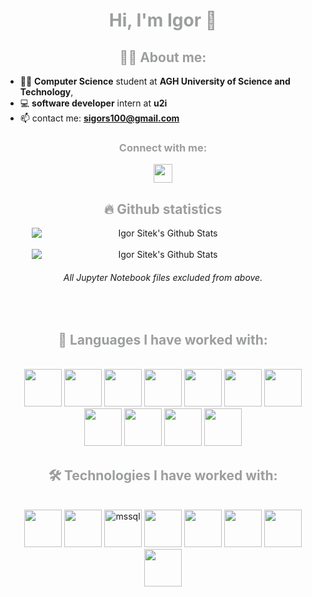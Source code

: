 <h1 align="center" style="color: #9b9e9d">Hi, I'm Igor 👋</h1>

<h2 align="center" style="color: #9b9e9d">👨‍💻 About me:</h2>

- 👨‍🎓 **Computer Science** student at **AGH University of Science and Technology**,
- 💻 **software developer** intern at **u2i**
- 📫 contact me: **sigors100@gmail.com**


<h3 align="center" style="color: #9b9e9d">Connect with me:</h3>
<div align="center">
    <a href="https://linkedin.com/in/igsit/"><img align="center" src="https://raw.githubusercontent.com/rahuldkjain/github-profile-readme-generator/master/src/images/icons/Social/linked-in-alt.svg" alt="" height="30"></a>
</div>

<h2 align="center" style="color: #9b9e9d">🔥 Github statistics</h2>
<div style="margin: 0 auto; width: fit-content" align="center">
  <img style="min-width: 420px;" alt="Igor Sitek's Github Stats" src="https://github-readme-stats.vercel.app/api?username=IgSit&count_private=true&show_icons=true&theme=dark&hide_border=true&text_color=e7e7e8&title_color=bbb&bg_color=0d1117&color=bbb"/>
</div>
<br>
<div style="margin: 0 auto; width: fit-content" align="center">
  <img style="min-width: 420px;" alt="Igor Sitek's Github Stats" src="https://github-readme-stats.vercel.app/api/top-langs/?username=IgSit&layout=compact&hide=Jupyter%20Notebook&langs_count=8&bg_color=0d1117&color=bbb&line=54bd9a&point=fff&hide_border=true&text_color=e7e7e8&title_color=bbb&card_width=325"/>
  <h6><i>All Jupyter Notebook files excluded from above.</i></h6>
</div>
<br>
<h2 align="center" style="color: #9b9e9d">📖 Languages I have worked with:</h2>
<br>
<div align="center">
    <img style="width: 60px" src="https://cdn.jsdelivr.net/gh/devicons/devicon/icons/python/python-original.svg"  alt=""/>
    <img style="width: 60px" src="https://cdn.jsdelivr.net/gh/devicons/devicon/icons/java/java-original.svg"  alt=""/>
    <img style="width: 60px" src="https://cdn.jsdelivr.net/gh/devicons/devicon/icons/c/c-original.svg"  alt=""/>
    <img style="width: 60px" src="https://cdn.jsdelivr.net/gh/devicons/devicon/icons/cplusplus/cplusplus-original.svg"  alt=""/>
    <img style="width: 60px" src="https://cdn.jsdelivr.net/gh/devicons/devicon/icons/csharp/csharp-original.svg"  alt=""/>
    <img style="width: 60px" src="https://cdn.jsdelivr.net/gh/devicons/devicon/icons/html5/html5-original-wordmark.svg"  alt=""/>
    <img style="width: 60px" src="https://cdn.jsdelivr.net/gh/devicons/devicon/icons/css3/css3-original-wordmark.svg"  alt=""/>
    <img style="width: 60px" src="https://cdn.jsdelivr.net/gh/devicons/devicon/icons/javascript/javascript-original.svg"  alt=""/>
    <img style="width: 60px" src="https://cdn.jsdelivr.net/gh/devicons/devicon/icons/typescript/typescript-original.svg"  alt=""/>
    <img style="width: 60px" src="https://cdn.jsdelivr.net/gh/devicons/devicon/icons/r/r-original.svg"  alt=""/>
    <img style="width: 60px" src="https://cdn.jsdelivr.net/gh/devicons/devicon/icons/julia/julia-original-wordmark.svg"  alt=""/>
</div>

<h2 align="center" style="color: #9b9e9d">🛠️ Technologies I have worked with:</h2>
<br>
<div align="center">
    <img style="width: 60px" src="https://cdn.jsdelivr.net/gh/devicons/devicon/icons/angularjs/angularjs-original.svg"  alt=""/>
    <img style="width: 60px" src="https://cdn.jsdelivr.net/gh/devicons/devicon/icons/firebase/firebase-plain.svg"  alt=""/>
    <img style="width: 60px" src="https://www.svgrepo.com/show/303229/microsoft-sql-server-logo.svg" alt="mssql"/>    
    <img style="width: 60px" src="https://cdn.jsdelivr.net/gh/devicons/devicon/icons/oracle/oracle-original.svg"  alt=""/>
    <img style="width: 60px" src="https://cdn.jsdelivr.net/gh/devicons/devicon/icons/mongodb/mongodb-original-wordmark.svg"  alt=""/>
    <img style="width: 60px" src="https://cdn.jsdelivr.net/gh/devicons/devicon/icons/jupyter/jupyter-original-wordmark.svg"  alt=""/>
    <img style="width: 60px" src="https://cdn.jsdelivr.net/gh/devicons/devicon/icons/git/git-original.svg"  alt=""/>
    <img style="width: 60px" src="https://cdn.jsdelivr.net/gh/devicons/devicon/icons/linux/linux-original.svg"  alt=""/>
</div>
<br><br>
                
